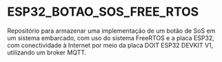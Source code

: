 # ESP32_BOTAO_SOS_FREE_RTOS

Repositório para armazenar uma implementação de um botão de SoS em um sistema embarcado, com uso do sistema FreeRTOS e a placa ESP32, com conectividade à Internet por meio da placa DOIT ESP32 DEVKIT V1, utilizando um broker MQTT.
